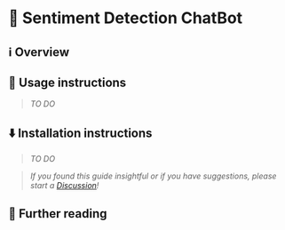 ﻿# 📄 Sentiment Detection ChatBot

## ℹ️ Overview



## 🚀 Usage instructions

> *TO DO*

## ⬇️ Installation instructions

> *TO DO*

> *If you found this guide insightful or if you have suggestions, please start a [Discussion](https://github.com/TiarnanCF/ChatBot/discussions)!*

## 📖 Further reading
